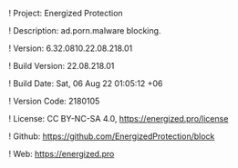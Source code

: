 ! Project: Energized Protection

! Description: ad.porn.malware blocking.

! Version: 6.32.0810.22.08.218.01

! Build Version: 22.08.218.01

! Build Date: Sat, 06 Aug 22 01:05:12 +06

! Version Code: 2180105

! License: CC BY-NC-SA 4.0, https://energized.pro/license

! Github: https://github.com/EnergizedProtection/block

! Web: https://energized.pro

